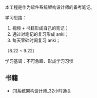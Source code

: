 本工程是作为软件系统架构设计师的备考笔记。

学习思路：

1. 视频 + 书籍形成自己的笔记；
2. 通过对笔记的复习形成 anki；
3. 每天零碎时间复习 anki；

（8.22 ~ 9.22）

学习基调：不可急躁、形成学习习惯

## 书籍
- [1]系统架构设计师_32小时通关


